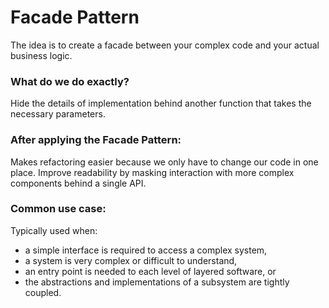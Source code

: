 # Facade Pattern
The idea is to create a facade between your complex code and your actual business logic.

### What do we do exactly?
Hide the details of implementation behind another function that takes the necessary parameters.

### After applying the Facade Pattern:
Makes refactoring easier because we only have to change our code in one place.
Improve readability by masking interaction with more complex components behind a single API.

### Common use case:
Typically used when:
- a simple interface is required to access a complex system,
- a system is very complex or difficult to understand,
- an entry point is needed to each level of layered software, or
- the abstractions and implementations of a subsystem are tightly coupled.
